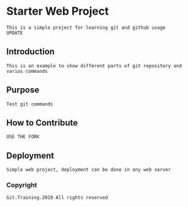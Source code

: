 # Starter Web Project
	
	This is a simple project for learning git and github usage
	UPDATE


## Introduction

	This is an example to show different parts of git repository and varios commands
	

## Purpose

	Test git commands 


## How to Contribute
	
	USE THE FORK
	
## Deployment
	
	Simple web project, deployment can be done in any web server 

### Copyright
	Git.Training.2019 All rights reserved